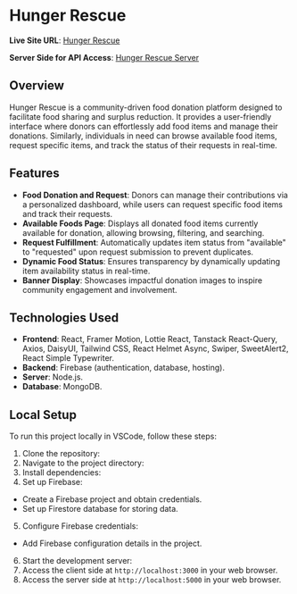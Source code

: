 # Hunger Rescue

**Live Site URL**: [Hunger Rescue](https://hunger-rescue.web.app/)

**Server Side for API Access**: [Hunger Rescue Server](https://hunger-server.vercel.app)

## Overview
Hunger Rescue is a community-driven food donation platform designed to facilitate food sharing and surplus reduction. It provides a user-friendly interface where donors can effortlessly add food items and manage their donations. Similarly, individuals in need can browse available food items, request specific items, and track the status of their requests in real-time.

## Features
- **Food Donation and Request**: Donors can manage their contributions via a personalized dashboard, while users can request specific food items and track their requests.
- **Available Foods Page**: Displays all donated food items currently available for donation, allowing browsing, filtering, and searching.
- **Request Fulfillment**: Automatically updates item status from "available" to "requested" upon request submission to prevent duplicates.
- **Dynamic Food Status**: Ensures transparency by dynamically updating item availability status in real-time.
- **Banner Display**: Showcases impactful donation images to inspire community engagement and involvement.

## Technologies Used
- **Frontend**: React, Framer Motion, Lottie React, Tanstack React-Query, Axios, DaisyUI, Tailwind CSS, React Helmet Async, Swiper, SweetAlert2, React Simple Typewriter.
- **Backend**: Firebase (authentication, database, hosting).
- **Server**: Node.js.
- **Database**: MongoDB.

## Local Setup
To run this project locally in VSCode, follow these steps:

1. Clone the repository:
2. Navigate to the project directory:
3. Install dependencies:
4. Set up Firebase:
- Create a Firebase project and obtain credentials.
- Set up Firestore database for storing data.
  
5. Configure Firebase credentials:
- Add Firebase configuration details in the project.
  
6. Start the development server:
7. Access the client side at `http://localhost:3000` in your web browser.
8.  Access the server side at `http://localhost:5000` in your web browser.
